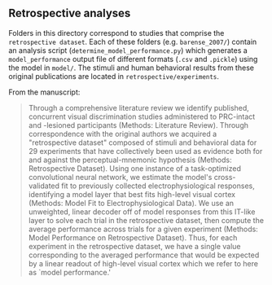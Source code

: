 ## Retrospective analyses

Folders in this directory correspond to studies that comprise the `retrospective dataset`. Each of these folders (e.g. `barense_2007/`) contain an analysis script (`determine_model_performance.py`) which generates a `model_performance` output file of different formats (`.csv` and `.pickle`) using the model in `model/`. The stimuli and human behavioral results from these original publications are located in `retrospective/experiments`.

From the manuscript: 

 > Through a comprehensive literature review we identify published, concurrent visual discrimination studies administered to PRC-intact and -lesioned participants (Methods: Literature Review). Through correspondence with the original authors we acquired a "retrospective dataset" composed of stimuli and behavioral data for 29 experiments that have collectively been used as evidence both for and against the perceptual-mnemonic hypothesis (Methods: Retrospective Dataset). Using one instance of a task-optimized convolutional neural network, we estimate the model's cross-validated fit to previously collected electrophysiological responses, identifying a model layer that best fits high-level visual cortex (Methods: Model Fit to Electrophysiological Data). We use an unweighted, linear decoder off of model responses from this IT-like layer to solve each trial in the retrospective dataset, then compute the average performance across trials for a given experiment (Methods: Model Performance on Retrospective Dataset). Thus, for each experiment in the retrospective dataset, we have a single value corresponding to the averaged performance that would be expected by a linear readout of high-level visual cortex which we refer to here as `model performance.' 
